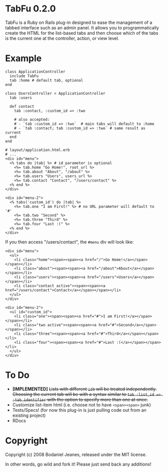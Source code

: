 TabFu 0.2.0
=====

TabFu is a Ruby on Rails plug-in designed to ease the management of a 
tabbed interface such as an admin panel. It allows you to programmatically
create the HTML for the list-based tabs and then choose which of the tabs
is the current one at the controller, action, or view level.

Example
=======

    class ApplicationController
      include TabFu
      tab :home # default tab, optional
    end
    
    class UsersController < ApplicationController
      tab :users
      
      def contact
        tab :contact, :custom_id => :two
        
        # also accepted:
        # - `tab :custom_id => :two`  # main tabs will default to :home
        # - `tab :contact; tab :custom_id => :two` # same result as current
      end
    end
    
    # layout/application.html.erb
    # ...
    <div id="menu">
      <% tabs do |tab| %> # id parameter is optional
        <%= tab.home "Go Home!", root_url %>
        <%= tab.about "About", "/about" %>
        <%= tab.users "Users", users_url %>
        <%= tab.contact "Contact", "/users/contact" %>
      <% end %>
    </div>
    
    <div id="menu-2">
      <% tabs('custom_id') do |tab| %>
        <%= tab.one "I am First!" %> # no URL parameter will default to '#'
        <%= tab.two "Second" %>
        <%= tab.three "Third" %>
        <%= tab.four "Last :(" %>
      <% end %>
    </div>
    

If you then access "/users/contact", the `#menu` div will look like:

    <div id="menu">
      <ul>
        <li class="home"><span><span><a href="/">Go Home!</a></span></span></li>
        <li class="about"><span><span><a href="/about">About</a></span></span></li>
        <li class="users"><span><span><a href="/users">Users</a></span></span></li>
        <li class="contact active"><span><span><a href="/users/contact">Contact</a></span></span></li>
      </ul>
    </div>
    
    <div id="menu-2">
      <ul id="custom_id">
        <li class="one"><span><span><a href="#">I am First!</a></span></span></li>
        <li class="two active"><span><span><a href="#">Second</a></span></span></li>
        <li class="three"><span><span><a href="#">Third</a></span></span></li>
        <li class="four"><span><span><a href="#">Last :(</a></span></span></li>
      </ul>
    </div>

To Do
=====

  - **[IMPLEMENTED]** <strike>Lists with different `id`s will be treated independently. Choosing the current
    tab will be with a syntax similar to `tab :list_id => :tab_identifier` with the 
    option to specify more than one at once.</strike> 
  - Customize list-item html (i.e. choose not to have `<span><span>` junk)
  - Tests/Specs! (for now this plug-in is just pulling code out from an existing project)
  - RDocs

Copyright
=========

Copyright (c) 2008 Bodaniel Jeanes, released under the MIT license.

In other words, go wild and fork it! Please just send back any additions!
